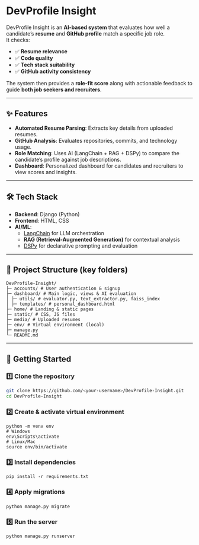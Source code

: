 # DevProfile Insight

DevProfile Insight is an **AI-based system** that evaluates how well a candidate’s **resume** and **GitHub profile** match a specific job role.  
It checks:

- ✅ **Resume relevance**  
- ✅ **Code quality**  
- ✅ **Tech stack suitability**  
- ✅ **GitHub activity consistency**

The system then provides a **role-fit score** along with actionable feedback to guide **both job seekers and recruiters**.

---

## ✨ Features
- **Automated Resume Parsing**: Extracts key details from uploaded resumes.
- **GitHub Analysis**: Evaluates repositories, commits, and technology usage.
- **Role Matching**: Uses AI (LangChain + RAG + DSPy) to compare the candidate’s profile against job descriptions.
- **Dashboard**: Personalized dashboard for candidates and recruiters to view scores and insights.

---

## 🛠️ Tech Stack
- **Backend**: Django (Python)
- **Frontend**: HTML, CSS
- **AI/ML**:  
  - [LangChain](https://www.langchain.com/) for LLM orchestration  
  - **RAG (Retrieval-Augmented Generation)** for contextual analysis  
  - [DSPy](https://dspy-docs.vercel.app/) for declarative prompting and evaluation

---

## 📂 Project Structure (key folders)
```
DevProfile-Insight/
├─ accounts/ # User authentication & signup
├─ dashboard/ # Main logic, views & AI evaluation
│ ├─ utils/ # evaluator.py, text_extractor.py, faiss_index
│ ├─ templates/ # personal_dashboard.html
├─ home/ # Landing & static pages
├─ static/ # CSS, JS files
├─ media/ # Uploaded resumes
├─ env/ # Virtual environment (local)
├─ manage.py
└─ README.md
```

---

## 🚀 Getting Started

### 1️⃣ Clone the repository
```bash
git clone https://github.com/<your-username>/DevProfile-Insight.git
cd DevProfile-Insight
```
### 2️⃣ Create & activate virtual environment
```
python -m venv env
# Windows
env\Scripts\activate
# Linux/Mac
source env/bin/activate
```
### 3️⃣ Install dependencies
```
pip install -r requirements.txt
```
### 4️⃣ Apply migrations
```
python manage.py migrate
```
### 5️⃣ Run the server
```
python manage.py runserver
```
